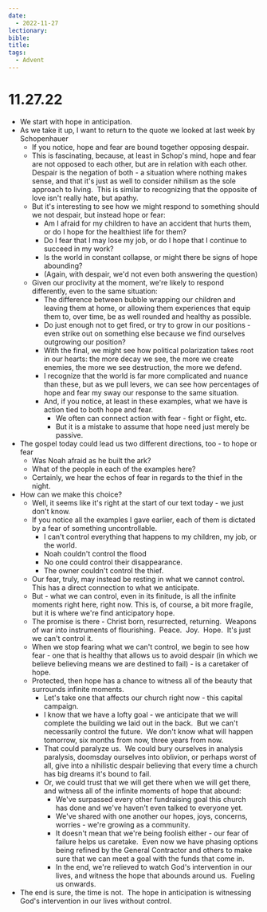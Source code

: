 ```yaml
---
date:
  - 2022-11-27
lectionary: 
bible: 
title: 
tags:
  - Advent
---
```

# 11.27.22

* We start with hope in anticipation.
* As we take it up, I want to return to the quote we looked at last week by Schopenhauer
	* If you notice, hope and fear are bound together opposing despair.
	* This is fascinating, because, at least in Schop's mind, hope and fear are not opposed to each other, but are in relation with each other.  Despair is the negation of both - a situation where nothing makes sense, and that it's just as well to consider nihilism as the sole approach to living.  This is similar to recognizing that the opposite of love isn't really hate, but apathy.
	* But it's interesting to see how we might respond to something should we not despair, but instead hope or fear:
		* Am I afraid for my children to have an accident that hurts them, or do I hope for the healthiest life for them?
		* Do I fear that I may lose my job, or do I hope that I continue to succeed in my work?
		* Is the world in constant collapse, or might there be signs of hope abounding?
		* (Again, with despair, we'd not even both answering the question)
	* Given our proclivity at the moment, we're likely to respond differently, even to the same situation:
		* The difference between bubble wrapping our children and leaving them at home, or allowing them experiences that equip them to, over time, be as well rounded and healthy as possible.
		* Do just enough not to get fired, or try to grow in our positions - even strike out on something else because we find ourselves outgrowing our position?
		* With the final, we might see how political polarization takes root in our hearts: the more decay we see, the more we create enemies, the more we see destruction, the more we defend.
		* I recognize that the world is far more complicated and nuance than these, but as we pull levers, we can see how percentages of hope and fear my sway our response to the same situation.
		* And, if you notice, at least in these examples, what we have is action tied to both hope and fear.
			* We often can connect action with fear - fight or flight, etc.
			* But it is a mistake to assume that hope need just merely be passive.
* The gospel today could lead us two different directions, too - to hope or fear
	* Was Noah afraid as he built the ark?
	* What of the people in each of the examples here?
	* Certainly, we hear the echos of fear in regards to the thief in the night.
* How can we make this choice?
	* Well, it seems like it's right at the start of our text today - we just don't know.
	* If you notice all the examples I gave earlier, each of them is dictated by a fear of something uncontrollable.
		* I can't control everything that happens to my children, my job, or the world.
		* Noah couldn't control the flood
		* No one could control their disappearance.
		* The owner couldn't control the thief.
	* Our fear, truly, may instead be resting in what we cannot control.  This has a direct connection to what we anticipate.
	* But - what we can control, even in its finitude, is all the infinite moments right here, right now. This is, of course, a bit more fragile, but it is where we're find anticipatory hope.
	* The promise is there - Christ born, resurrected, returning.  Weapons of war into instruments of flourishing.  Peace.  Joy.  Hope.  It's just we can't control it.
	* When we stop fearing what we can't control, we begin to see how fear - one that is healthy that allows us to avoid despair (in which we believe believing means we are destined to fail) - is a caretaker of hope.
	* Protected, then hope has a chance to witness all of the beauty that surrounds infinite moments.
		* Let's take one that affects our church right now - this capital campaign.
		* I know that we have a lofty goal - we anticipate that we will complete the building we laid out in the back.  But we can't necessarily control the future.  We don't know what will happen tomorrow, six months from now, three years from now.
		* That could paralyze us.  We could bury ourselves in analysis paralysis, doomsday ourselves into oblivion, or perhaps worst of all, give into a nihilistic despair believing that every time a church has big dreams it's bound to fail.
		* Or, we could trust that we will get there when we will get there, and witness all of the infinite moments of hope that abound:
			* We've surpassed every other fundraising goal this church has done and we've haven't even talked to everyone yet.
			* We've shared with one another our hopes, joys, concerns, worries - we're growing as a community.
			* It doesn't mean that we're being foolish either - our fear of failure helps us caretake.  Even now we have phasing options being refined by the General Contractor and others to make sure that we can meet a goal with the funds that come in.
			* In the end, we're relieved to watch God's intervention in our lives, and witness the hope that abounds around us.  Fueling us onwards.
* The end is sure, the time is not.  The hope in anticipation is witnessing God's intervention in our lives without control.
